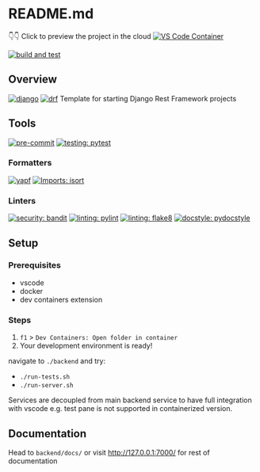 # README.md

👇👇 Click to preview the project in the cloud
[![VS Code Container](https://img.shields.io/static/v1?label=VS+Code&message=Container&logo=visualstudiocode&color=007ACC&logoColor=007ACC&labelColor=2C2C32)](https://open.vscode.dev/konradzagozda/django-REST-starter)

[![build and test](https://github.com/konradzagozda/django-REST-starter/actions/workflows/test.yml/badge.svg)](https://github.com/konradzagozda/django-REST-starter/actions)

## Overview

[![django](https://img.shields.io/badge/framework-Django-blue)](https://www.djangoproject.com/)
[![drf](https://img.shields.io/badge/framework-Django%20REST%20Framework-blue)](https://www.django-rest-framework.org/)
Template for starting Django Rest Framework projects

## Tools

[![pre-commit](https://img.shields.io/badge/pre--commit-enabled-blue?logo=pre-commit&logoColor=white)](https://github.com/pre-commit/pre-commit)
[![testing: pytest](https://img.shields.io/badge/testing-pytest-blue)](https://github.com/pytest-dev/pytest)

### Formatters

[![yapf](https://img.shields.io/badge/python-yapf-green)](https://github.com/google/yapf)
[![Imports: isort](https://img.shields.io/badge/%20imports-isort-%231674b1?style=flat&labelColor=ef8336)](https://pycqa.github.io/isort/)

### Linters

[![security: bandit](https://img.shields.io/badge/security-bandit-yellow.svg)](https://github.com/PyCQA/bandit)
[![linting: pylint](https://img.shields.io/badge/linting-pylint-yellowgreen)](https://github.com/pylint-dev/pylint)
[![linting: flake8](https://img.shields.io/badge/linting-flake8-blue)](https://flake8.pycqa.org/)
[![docstyle: pydocstyle](https://img.shields.io/badge/docstyle-pydocstyle-blue)](https://github.com/PyCQA/pydocstyle)

## Setup

### Prerequisites

- vscode
- docker
- dev containers extension

### Steps

1. `f1` > `Dev Containers: Open folder in container`
2. Your development environment is ready!

navigate to `./backend` and try:

- `./run-tests.sh`
- `./run-server.sh`

Services are decoupled from main backend service to have full integration with vscode e.g. test pane is not supported in containerized version.

## Documentation

Head to `backend/docs/` or visit <http://127.0.0.1:7000/> for rest of documentation
